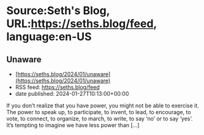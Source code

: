 # Source:Seth's Blog, URL:https://seths.blog/feed, language:en-US

## Unaware
 - [https://seths.blog/2024/01/unaware](https://seths.blog/2024/01/unaware)
 - RSS feed: https://seths.blog/feed
 - date published: 2024-01-27T10:13:00+00:00

If you don&#8217;t realize that you have power, you might not be able to exercise it. The power to speak up, to participate, to invent, to lead, to encourage, to vote, to connect, to organize, to march, to write, to say &#8216;no&#8217; or to say &#8216;yes&#8217;. It&#8217;s tempting to imagine we have less power than [&#8230;]

